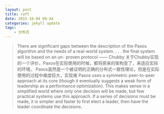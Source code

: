 ```yaml
---
layout: post
title: raft
date: 2015-10-04 09:44
categories: jekyll update
tags:
    - 分布式
---
```

 
> There are significant gaps between the description of the Paxos algorithm and the needs of a real-world system. . . . 
> the final system will be based on an un- proven protocol
>                   —— Chubby
> 关于Chubby实现的一个评价，Paxos在实际使用的时候，都将原来的架构变了，来适应实际的环境，
> Paxos虽然是一个被证明的正确的分布式一致性理论，但是在实际使用的过程中难度较大，实现难
> Paxos uses a symmetric peer-to-peer approach at its core (though it eventually suggests a weak form of leadership as a performance optimization). 
> This makes sense in a simplified world where only one decision will be made, but few practical systems use this approach. 
> If a series of decisions must be made, it is simpler and faster to first elect a leader, then have the leader coordinate the decisions.




